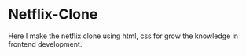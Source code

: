 # Netflix-Clone
Here I make the netflix clone using html, css for grow the knowledge in frontend development.
